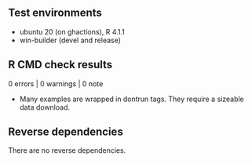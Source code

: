 ## Test environments

* ubuntu 20 (on ghactions), R 4.1.1
* win-builder (devel and release)

## R CMD check results

0 errors | 0 warnings | 0 note

* Many examples are wrapped in dontrun tags. They require a sizeable data download.

## Reverse dependencies

There are no reverse dependencies.
